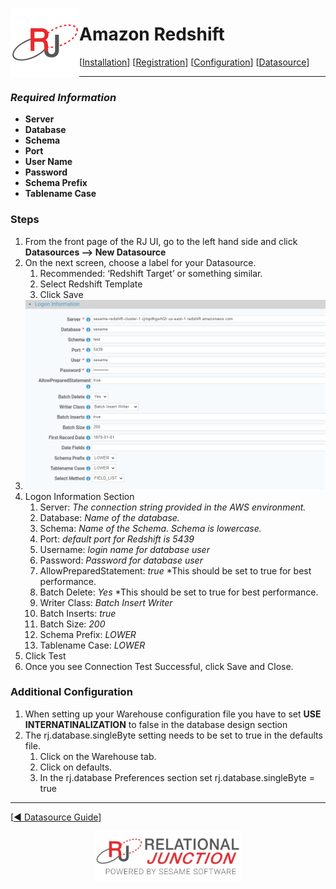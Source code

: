  <a href="http://www.sesamesoftware.com"><img align=left src="../images/RJOrbit110x110.png"></img></a>

[comment]: # (Change Heading to reflect Datasource)

#  Amazon Redshift

[comment]: # (Leave Nav BAR untouched)

[[Installation](../guides/installguide.md)] [[Registration](../guides/RegistrationGuide.md)] [[Configuration](../guides/configurationGuide.md)] [[Datasource](../guides/DatasourceGuide.md)]

---

[comment]: # (Leave Or Alter Required info as needed)

### *Required Information*

* **Server**
* **Database**
* **Schema**
* **Port**
* **User Name**
* **Password**
* **Schema Prefix**
* **Tablename Case**


### Steps

[comment]: # (step 1 is common to all Datasources)
[comment]: # (Step 2.1and 2.2 should be adjusted for Data Source specific)
[comment]: # (Step 3 should be Image of the datasource you can add the screenshot to the images folder or create a placeholder like {image of datasource screen})
[comment]: # (adjust step 4 and below as needed)

1. From the front page of the RJ UI, go to the left hand side and click **Datasources --> New Datasource**
2. On the next screen, choose a label for your Datasource.
   1. Recommended: ‘Redshift Target’ or something similar.
   2. Select Redshift Template
   3. Click Save
3. ![Redshift Datasource](../images/redshift.png)
4. Logon Information Section
   1. Server: *The connection string provided in the AWS environment.*
   2. Database: *Name of the database.*
   3. Schema: *Name of the Schema. Schema is lowercase.*
   4. Port: *default port for Redshift is 5439*
   5. Username: *login name for database user*
   6. Password: *Password for database user*
   7. AllowPreparedStatement: *true* *This should be set to true for best performance.
   8. Batch Delete: *Yes* *This should be set to true for best performance.
   9. Writer Class: *Batch Insert Writer*
   10. Batch Inserts: *true*
   11. Batch Size: *200*
   12. Schema Prefix: *LOWER*
   13. Tablename Case: *LOWER*
6. Click Test
7. Once you see Connection Test Successful, click Save and Close.

### Additional Configuration

   1. When setting up your Warehouse configuration file you have to set **USE INTERNATINALIZATION** to false in the database design section
   2. The rj.database.singleByte setting needs to be set to true in the defaults file.
      1. Click on the Warehouse tab.
      2. Click on defaults.
      3. In the rj.database Preferences section set rj.database.singleByte = true

---

[[&#9664; Datasource Guide](../guides/DatasourceGuide.md)]

<p align="center" >  <a href="http://www.sesamesoftware.com"><img align=center src="../images/poweredBy.png" height="80px"></img></a> </p>
